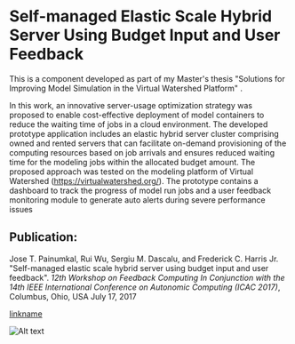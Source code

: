 # Self-managed Elastic Scale Hybrid Server Using Budget Input and User Feedback

This is a component developed as part of my Master's thesis "Solutions for Improving Model Simulation in the Virtual Watershed Platform" .

In this work, an innovative server-usage optimization strategy was proposed to enable cost-effective deployment of model containers to reduce the waiting time of jobs in a cloud environment. The developed prototype application includes an elastic hybrid server cluster comprising owned and rented servers that can facilitate on-demand provisioning of the computing resources based on job arrivals and ensures reduced waiting time for the modeling jobs within the allocated budget amount. The proposed approach was tested on the modeling platform of Virtual Watershed (https://virtualwatershed.org/). The prototype contains a dashboard to track the progress of model run jobs and a user feedback monitoring module to generate auto alerts during severe performance issues

## Publication:
Jose T. Painumkal, Rui Wu, Sergiu M. Dascalu, and Frederick C. Harris Jr. "Self-managed elastic scale hybrid server using budget input and user feedback". *12th Workshop on Feedback Computing In Conjunction with the 14th IEEE International Conference on Autonomic Computing (ICAC 2017)*, Columbus, Ohio, USA July 17, 2017 



[linkname](https://youtu.be/Howbq0Bisy4)


![Alt text](app/static/sesh.gif?raw=true "Title")

